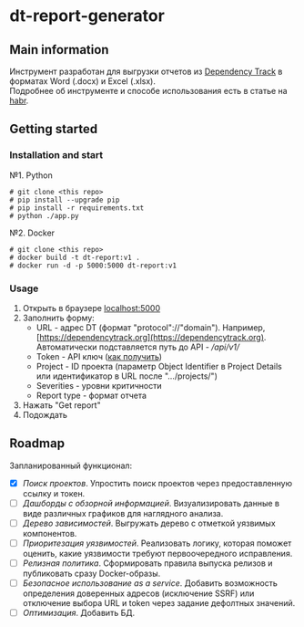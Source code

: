# dt-report-generator
## Main information
Инструмент разработан для выгрузки отчетов из [Dependency Track](https://dependencytrack.org/) в форматах Word (.docx) и Excel (.xlsx).\
Подробнее об инструменте и способе использования есть в статье на [habr](https://habr.com/ru/articles/860536/).
## Getting started
### Installation and start
№1. Python
```
# git clone <this repo>
# pip install --upgrade pip
# pip install -r requirements.txt
# python ./app.py
```
№2. Docker
```
# git clone <this repo>
# docker build -t dt-report:v1 .
# docker run -d -p 5000:5000 dt-report:v1
```
### Usage
1. Открыть в браузере [localhost:5000](http://localhost:5000)
2. Заполнить форму:
    - URL - адрес DT (формат "protocol"://"domain"). Например, [https://dependencytrack.org](https://dependencytrack.org). Автоматически подставляется путь до API - */api/v1/*
    - Token - API ключ ([как получить](https://docs.dependencytrack.org/integrations/rest-api/))
    - Project - ID проекта (параметр Object Identifier в Project Details или идентификатор в URL после ".../projects/")
    - Severities - уровни критичности
    - Report type - формат отчета
3. Нажать "Get report"
4. Подождать

## Roadmap
Запланированный функционал:
- [x] *Поиск проектов*. Упростить поиск проектов через предоставленную ссылку и токен.
- [ ] *Дашборды с обзорной информацией*. Визуализировать данные в виде различных графиков для наглядного анализа.
- [ ] *Дерево зависимостей*. Выгружать дерево с отметкой уязвимых компонентов.
- [ ] *Приоритезация уязвимостей*. Реализовать логику, которая поможет оценить, какие уязвимости требуют первоочередного исправления.
- [ ] *Релизная политика*. Сформировать правила выпуска релизов и публиковать сразу Docker-образы.
- [ ] *Безопасное использование as a service*. Добавить возможность определения доверенных адресов (исключение SSRF) или отключение выбора URL и token через задание дефолтных значений.
- [ ] *Оптимизация*. Добавить БД.
